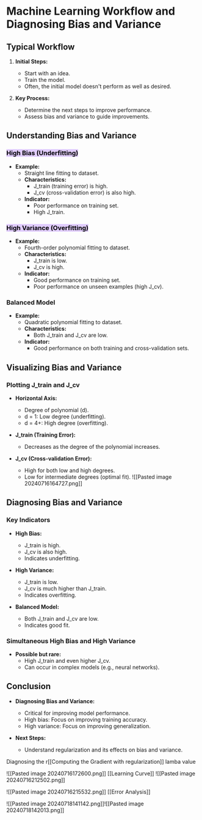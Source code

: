 # Machine Learning Workflow and Diagnosing Bias and Variance

## Typical Workflow

1. **Initial Steps:**
   - Start with an idea.
   - Train the model.
   - Often, the initial model doesn't perform as well as desired.

2. **Key Process:**
   - Determine the next steps to improve performance.
   - Assess bias and variance to guide improvements.

## Understanding Bias and Variance

### <mark style="background: #D2B3FFA6;">High Bias (Underfitting)</mark>

- **Example:**
  - Straight line fitting to dataset.
  - **Characteristics:**
    - J_train (training error) is high.
    - J_cv (cross-validation error) is also high.
  - **Indicator:**
    - Poor performance on training set.
    - High J_train.

### <mark style="background: #D2B3FFA6;">High Variance (Overfitting)</mark>

- **Example:**
  - Fourth-order polynomial fitting to dataset.
  - **Characteristics:**
    - J_train is low.
    - J_cv is high.
  - **Indicator:**
    - Good performance on training set.
    - Poor performance on unseen examples (high J_cv).

### Balanced Model

- **Example:**
  - Quadratic polynomial fitting to dataset.
  - **Characteristics:**
    - Both J_train and J_cv are low.
  - **Indicator:**
    - Good performance on both training and cross-validation sets.

## Visualizing Bias and Variance

### Plotting J_train and J_cv

- **Horizontal Axis:**
  - Degree of polynomial (d).
  - d = 1: Low degree (underfitting).
  - d = 4+: High degree (overfitting).

- **J_train (Training Error):**
  - Decreases as the degree of the polynomial increases.
  
- **J_cv (Cross-validation Error):**
  - High for both low and high degrees.
  - Low for intermediate degrees (optimal fit).
![[Pasted image 20240716164727.png]]

## Diagnosing Bias and Variance

### Key Indicators

- **High Bias:**
  - J_train is high.
  - J_cv is also high.
  - Indicates underfitting.

- **High Variance:**
  - J_train is low.
  - J_cv is much higher than J_train.
  - Indicates overfitting.

- **Balanced Model:**
  - Both J_train and J_cv are low.
  - Indicates good fit.

### Simultaneous High Bias and High Variance

- **Possible but rare:**
  - High J_train and even higher J_cv.
  - Can occur in complex models (e.g., neural networks).

## Conclusion

- **Diagnosing Bias and Variance:**
  - Critical for improving model performance.
  - High bias: Focus on improving training accuracy.
  - High variance: Focus on improving generalization.

- **Next Steps:**
  - Understand regularization and its effects on bias and variance.

Diagnosing the r[[Computing the Gradient with regularization]] lamba value

![[Pasted image 20240716172600.png]]
[[Learning Curve]]
![[Pasted image 20240716212502.png]]

![[Pasted image 20240716215532.png]]
[[Error Analysis]]

![[Pasted image 20240718141142.png]]![[Pasted image 20240718142013.png]]